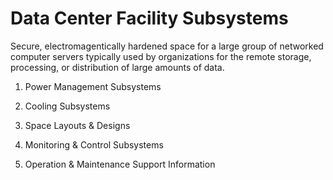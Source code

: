 # Data Center Facility Subsystems
Secure, electromagentically hardened space for a large group of networked computer servers typically used by organizations for the remote storage, processing, or distribution of large amounts of data.

1. Power Management Subsystems

2. Cooling Subsystems

3. Space Layouts & Designs

4. Monitoring & Control Subsystems

5. Operation & Maintenance Support Information
